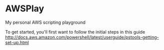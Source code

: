 # AWSPlay
My personal AWS scripting playground

To get started, you'll first want to follow the initial steps in this guide http://docs.aws.amazon.com/powershell/latest/userguide/pstools-getting-set-up.html
